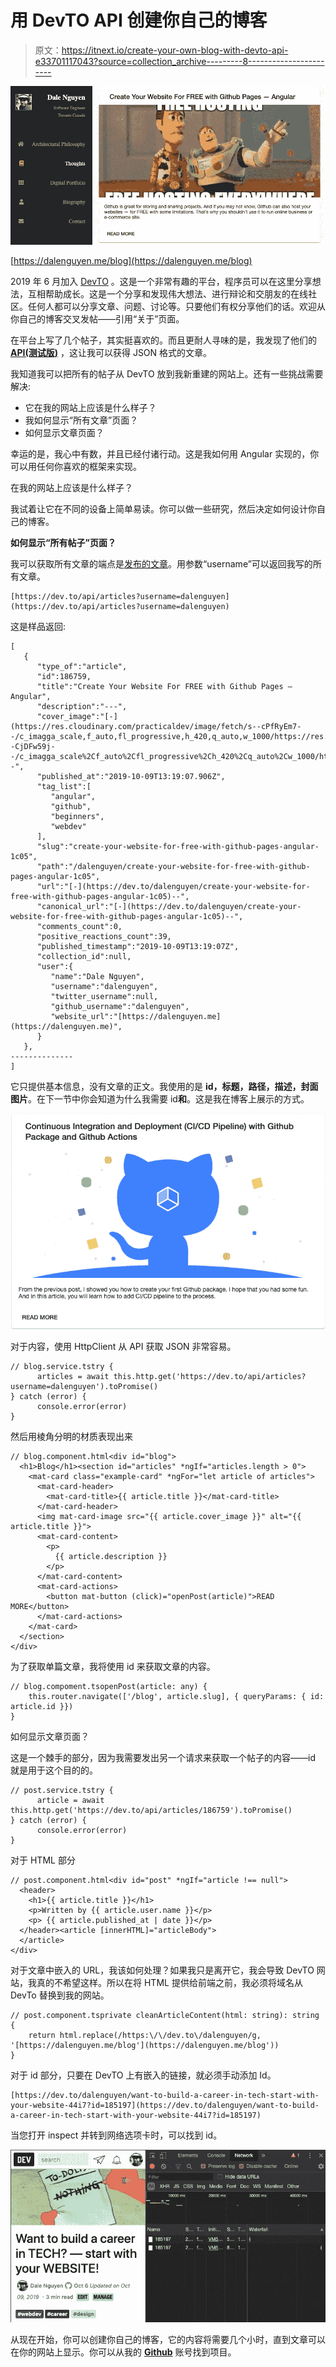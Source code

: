 # 用 DevTO API 创建你自己的博客

> 原文：<https://itnext.io/create-your-own-blog-with-devto-api-e33701117043?source=collection_archive---------8----------------------->

![](img/86c21f97a899e0b234e696a42eef82b9.png)

[https://dalenguyen.me/blog](https://dalenguyen.me/blog)

2019 年 6 月加入 [DevTO](https://dev.to) 。这是一个非常有趣的平台，程序员可以在这里分享想法，互相帮助成长。这是一个分享和发现伟大想法、进行辩论和交朋友的在线社区。任何人都可以分享文章、问题、讨论等。只要他们有权分享他们的话。欢迎从你自己的博客交叉发帖——引用“关于”页面。

在平台上写了几个帖子，其实挺喜欢的。而且更耐人寻味的是，我发现了他们的 [**API(测试版)**](https://docs.dev.to/api/) ，这让我可以获得 JSON 格式的文章。

我知道我可以把所有的帖子从 DevTO 放到我新重建的网站上。还有一些挑战需要解决:

*   它在我的网站上应该是什么样子？
*   我如何显示“所有文章”页面？
*   如何显示文章页面？

幸运的是，我心中有数，并且已经付诸行动。这是我如何用 Angular 实现的，你可以用任何你喜欢的框架来实现。

在我的网站上应该是什么样子？

我试着让它在不同的设备上简单易读。你可以做一些研究，然后决定如何设计你自己的博客。

**如何显示“所有帖子”页面？**

我可以获取所有文章的端点是[发布的文章](https://docs.dev.to/api/#tag/articles/paths/~1articles/get)。用参数“username”可以返回我写的所有文章。

```
[https://dev.to/api/articles?username=dalenguyen](https://dev.to/api/articles?username=dalenguyen)
```

这是样品返回:

```
[
   {
      "type_of":"article",
      "id":186759,
      "title":"Create Your Website For FREE with Github Pages — Angular",
      "description":"---",
      "cover_image":"[-](https://res.cloudinary.com/practicaldev/image/fetch/s--cPfRyEm7--/c_imagga_scale,f_auto,fl_progressive,h_420,q_auto,w_1000/https://res.cloudinary.com/practicaldev/image/fetch/s--CjDFw59j--/c_imagga_scale%2Cf_auto%2Cfl_progressive%2Ch_420%2Cq_auto%2Cw_1000/https://thepracticaldev.s3.amazonaws.com/i/oz08njykv6lt2tcm95i3.jpeg)--",
      "published_at":"2019-10-09T13:19:07.906Z",
      "tag_list":[
         "angular",
         "github",
         "beginners",
         "webdev"
      ],
      "slug":"create-your-website-for-free-with-github-pages-angular-1c05",
      "path":"/dalenguyen/create-your-website-for-free-with-github-pages-angular-1c05",
      "url":"[-](https://dev.to/dalenguyen/create-your-website-for-free-with-github-pages-angular-1c05)--",
      "canonical_url":"[-](https://dev.to/dalenguyen/create-your-website-for-free-with-github-pages-angular-1c05)--",
      "comments_count":0,
      "positive_reactions_count":39,
      "published_timestamp":"2019-10-09T13:19:07Z",
      "collection_id":null,
      "user":{
         "name":"Dale Nguyen",
         "username":"dalenguyen",
         "twitter_username":null,
         "github_username":"dalenguyen",
         "website_url":"[https://dalenguyen.me](https://dalenguyen.me)",
      }
   },
--------------
]
```

它只提供基本信息，没有文章的正文。我使用的是 **id，标题，路径，描述，封面图片**。在下一节中你会知道为什么我需要 id**和**。这是我在博客上展示的方式。

![](img/01ede674f658443d4c758d54f43bab7e.png)

对于内容，使用 HttpClient 从 API 获取 JSON 非常容易。

```
// blog.service.tstry {
      articles = await this.http.get('https://dev.to/api/articles?username=dalenguyen').toPromise()
} catch (error) {
      console.error(error)
}
```

然后用棱角分明的材质表现出来

```
// blog.component.html<div id="blog">
  <h1>Blog</h1><section id="articles" *ngIf="articles.length > 0">
    <mat-card class="example-card" *ngFor="let article of articles">
      <mat-card-header>
        <mat-card-title>{{ article.title }}</mat-card-title>
      </mat-card-header>
      <img mat-card-image src="{{ article.cover_image }}" alt="{{ article.title }}">
      <mat-card-content>
        <p>
          {{ article.description }}
        </p>
      </mat-card-content>
      <mat-card-actions>
        <button mat-button (click)="openPost(article)">READ MORE</button>
      </mat-card-actions>
    </mat-card>
  </section>
</div>
```

为了获取单篇文章，我将使用 id 来获取文章的内容。

```
// blog.compoment.tsopenPost(article: any) {
    this.router.navigate(['/blog', article.slug], { queryParams: { id: article.id }})
}
```

如何显示文章页面？

这是一个棘手的部分，因为我需要发出另一个请求来获取一个帖子的内容——id 就是用于这个目的的。

```
// post.service.tstry {
      article = await this.http.get('https://dev.to/api/articles/186759').toPromise()
} catch (error) {
      console.error(error)
}
```

对于 HTML 部分

```
// post.component.html<div id="post" *ngIf="article !== null">
  <header>
    <h1>{{ article.title }}</h1>
    <p>Written by {{ article.user.name }}</p>
    <p> {{ article.published_at | date }}</p>
  </header><article [innerHTML]="articleBody">
  </article>
</div>
```

对于文章中嵌入的 URL，我该如何处理？如果我只是离开它，我会导致 DevTO 网站，我真的不希望这样。所以在将 HTML 提供给前端之前，我必须将域名从 DevTo 替换到我的网站。

```
// post.component.tsprivate cleanArticleContent(html: string): string {
    return html.replace(/https:\/\/dev.to\/dalenguyen/g, '[https://dalenguyen.me/blog'](https://dalenguyen.me/blog'))
}
```

对于 id 部分，只要在 DevTO 上有嵌入的链接，就必须手动添加 Id。

```
[https://dev.to/dalenguyen/want-to-build-a-career-in-tech-start-with-your-website-44i7?id=185197](https://dev.to/dalenguyen/want-to-build-a-career-in-tech-start-with-your-website-44i7?id=185197)
```

当您打开 inspect 并转到网络选项卡时，可以找到 id。

![](img/466d3e60703110103e60af7583fd60f9.png)

从现在开始，你可以创建你自己的博客，它的内容将需要几个小时，直到文章可以在你的网站上显示。你可以从我的 [**Github**](https://github.com/dalenguyen/dalenguyen.github.io) 账号找到项目。